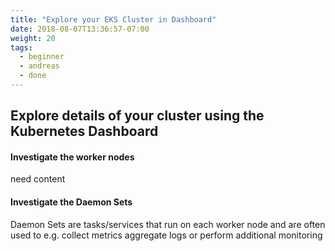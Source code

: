 ```yaml
---
title: "Explore your EKS Cluster in Dashboard"
date: 2018-08-07T13:36:57-07:00
weight: 20
tags:
  - beginner
  - andreas
  - done
---
```


## Explore details of your cluster using the Kubernetes Dashboard

#### Investigate the worker nodes
need content


#### Investigate the Daemon Sets
Daemon Sets are tasks/services that run on each worker node and are often used to e.g. collect metrics aggregate logs or perform additional monitoring
